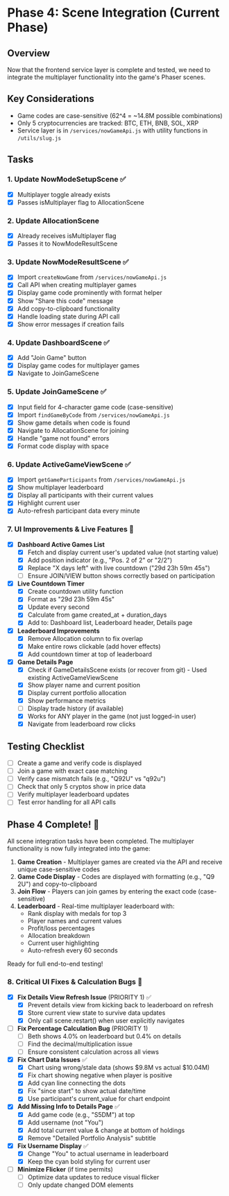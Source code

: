 # Phase 4: Scene Integration (Current Phase)

## Overview
Now that the frontend service layer is complete and tested, we need to integrate the multiplayer functionality into the game's Phaser scenes.

## Key Considerations
- Game codes are case-sensitive (62^4 = ~14.8M possible combinations)
- Only 5 cryptocurrencies are tracked: BTC, ETH, BNB, SOL, XRP
- Service layer is in `/services/nowGameApi.js` with utility functions in `/utils/slug.js`

## Tasks

### 1. Update NowModeSetupScene ✅
- [x] Multiplayer toggle already exists
- [x] Passes isMultiplayer flag to AllocationScene

### 2. Update AllocationScene 
- [x] Already receives isMultiplayer flag
- [x] Passes it to NowModeResultScene

### 3. Update NowModeResultScene ✅
- [x] Import `createNowGame` from `/services/nowGameApi.js`
- [x] Call API when creating multiplayer games
- [x] Display game code prominently with format helper
- [x] Show "Share this code" message
- [x] Add copy-to-clipboard functionality
- [x] Handle loading state during API call
- [x] Show error messages if creation fails

### 4. Update DashboardScene ✅
- [x] Add "Join Game" button
- [x] Display game codes for multiplayer games
- [x] Navigate to JoinGameScene

### 5. Update JoinGameScene ✅
- [x] Input field for 4-character game code (case-sensitive)
- [x] Import `findGameByCode` from `/services/nowGameApi.js`
- [x] Show game details when code is found
- [x] Navigate to AllocationScene for joining
- [x] Handle "game not found" errors
- [x] Format code display with space

### 6. Update ActiveGameViewScene ✅
- [x] Import `getGameParticipants` from `/services/nowGameApi.js`
- [x] Show multiplayer leaderboard
- [x] Display all participants with their current values
- [x] Highlight current user
- [x] Auto-refresh participant data every minute

### 7. UI Improvements & Live Features 🚧
- [x] **Dashboard Active Games List**
  - [x] Fetch and display current user's updated value (not starting value)
  - [x] Add position indicator (e.g., "Pos. 2 of 2" or "2/2")
  - [x] Replace "X days left" with live countdown ("29d 23h 59m 45s")
  - [ ] Ensure JOIN/VIEW button shows correctly based on participation
- [x] **Live Countdown Timer**
  - [x] Create countdown utility function
  - [x] Format as "29d 23h 59m 45s"
  - [x] Update every second
  - [x] Calculate from game created_at + duration_days
  - [x] Add to: Dashboard list, Leaderboard header, Details page
- [x] **Leaderboard Improvements**
  - [x] Remove Allocation column to fix overlap
  - [x] Make entire rows clickable (add hover effects)
  - [x] Add countdown timer at top of leaderboard
- [x] **Game Details Page**
  - [x] Check if GameDetailsScene exists (or recover from git) - Used existing ActiveGameViewScene
  - [x] Show player name and current position
  - [x] Display current portfolio allocation
  - [x] Show performance metrics
  - [ ] Display trade history (if available)
  - [x] Works for ANY player in the game (not just logged-in user)
  - [x] Navigate from leaderboard row clicks

## Testing Checklist
- [ ] Create a game and verify code is displayed
- [ ] Join a game with exact case matching
- [ ] Verify case mismatch fails (e.g., "Q92U" vs "q92u")
- [ ] Check that only 5 cryptos show in price data
- [ ] Verify multiplayer leaderboard updates
- [ ] Test error handling for all API calls

## Phase 4 Complete! 🎉

All scene integration tasks have been completed. The multiplayer functionality is now fully integrated into the game:

1. **Game Creation** - Multiplayer games are created via the API and receive unique case-sensitive codes
2. **Game Code Display** - Codes are displayed with formatting (e.g., "Q9 2U") and copy-to-clipboard
3. **Join Flow** - Players can join games by entering the exact code (case-sensitive)
4. **Leaderboard** - Real-time multiplayer leaderboard with:
   - Rank display with medals for top 3
   - Player names and current values
   - Profit/loss percentages
   - Allocation breakdown
   - Current user highlighting
   - Auto-refresh every 60 seconds

Ready for full end-to-end testing!

### 8. Critical UI Fixes & Calculation Bugs 🔧
- [x] **Fix Details View Refresh Issue** (PRIORITY 1) ✅
  - [x] Prevent details view from kicking back to leaderboard on refresh
  - [x] Store current view state to survive data updates
  - [x] Only call scene.restart() when user explicitly navigates
- [ ] **Fix Percentage Calculation Bug** (PRIORITY 1) 
  - [ ] Beth shows 4.0% on leaderboard but 0.4% on details
  - [ ] Find the decimal/multiplication issue
  - [ ] Ensure consistent calculation across all views
- [x] **Fix Chart Data Issues** ✅
  - [x] Chart using wrong/stale data (shows $9.8M vs actual $10.04M)
  - [x] Fix chart showing negative when player is positive
  - [x] Add cyan line connecting the dots
  - [x] Fix "since start" to show actual date/time
  - [x] Use participant's current_value for chart endpoint
- [x] **Add Missing Info to Details Page** ✅
  - [x] Add game code (e.g., "S5DM") at top
  - [x] Add username (not "You") 
  - [x] Add total current value & change at bottom of holdings
  - [x] Remove "Detailed Portfolio Analysis" subtitle
- [x] **Fix Username Display** ✅
  - [x] Change "You" to actual username in leaderboard
  - [x] Keep the cyan bold styling for current user
- [ ] **Minimize Flicker** (if time permits)
  - [ ] Optimize data updates to reduce visual flicker
  - [ ] Only update changed DOM elements 